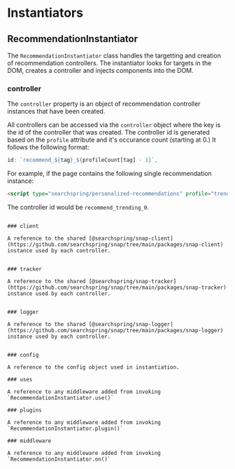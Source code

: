 # Instantiators

## RecommendationInstantiator
The `RecommendationInstantiator` class handles the targetting and creation of recommendation controllers. The instantiator looks for targets in the DOM, creates a controller and injects components into the DOM.


### controller

The `controller` property is an object of recommendation controller instances that have been created.

All controllers can be accessed via the `controller` object where the key is the id of the controller that was created. The controller id is generated based on the `profile` attribute and it's occurance count (starting at 0.) It follows the following format: 

```typescript
id: `recommend_${tag}_${profileCount[tag] - 1}`,
```

For example, if the page contains the following single recommendation instance:

```html
<script type="searchspring/personalized-recommendations" profile="trending"></script>
```

The controller id would be `recommend_trending_0`.

```

### client

A reference to the shared [@searchspring/snap-client](https://github.com/searchspring/snap/tree/main/packages/snap-client) instance used by each controller.


### tracker

A reference to the shared [@searchspring/snap-tracker](https://github.com/searchspring/snap/tree/main/packages/snap-tracker) instance used by each controller.


### logger

A reference to the shared [@searchspring/snap-logger](https://github.com/searchspring/snap/tree/main/packages/snap-logger) instance used by each controller.


### config

A reference to the config object used in instantiation.

### uses

A reference to any middleware added from invoking `RecommendationInstantiator.use()`

### plugins

A reference to any middleware added from invoking `RecommendationInstantiator.plugin()`

### middleware

A reference to any middleware added from invoking `RecommendationInstantiator.on()`


